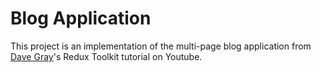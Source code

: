 # Blog Application

This project is an implementation of the multi-page blog application from [Dave Gray](https://github.com/gitdagray)'s Redux Toolkit tutorial on Youtube.
